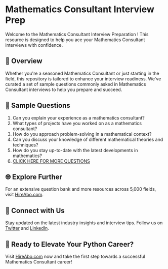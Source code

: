 # Mathematics Consultant Interview Prep

Welcome to the Mathematics Consultant Interview Preparation ! This resource is designed to help you ace your Mathematics Consultant interviews with confidence.

## 🚀 Overview

Whether you're a seasoned Mathematics Consultant or just starting in the field, this repository is tailored to enhance your interview readiness. We've curated a set of sample questions commonly asked in Mathematics Consultant interviews to help you prepare and succeed.

## 📝 Sample Questions

1. Can you explain your experience as a mathematics consultant?
2. What types of projects have you worked on as a mathematics consultant?
3. How do you approach problem-solving in a mathematical context?
4. Can you discuss your knowledge of different mathematical theories and techniques?
5. How do you stay up-to-date with the latest developments in mathematics?
6. [CLICK HERE FOR MORE QUESTIONS](https://hireabo.com/job/19_0_4/Mathematics%20Consultant)

## 🌐 Explore Further

For an extensive question bank and more resources across 5,000 fields, visit [HireAbo.com](https://www.hireabo.com).

## 📱 Connect with Us

Stay updated on the latest industry insights and interview tips. Follow us on [Twitter](https://twitter.com/hireabo) and [LinkedIn](https://www.linkedin.com/in/hire-abo-3609972a8/).

## 🚀 Ready to Elevate Your Python Career?

Visit [HireAbo.com](https://www.hireabo.com) now and take the first step towards a successful Mathematics Consultant career!